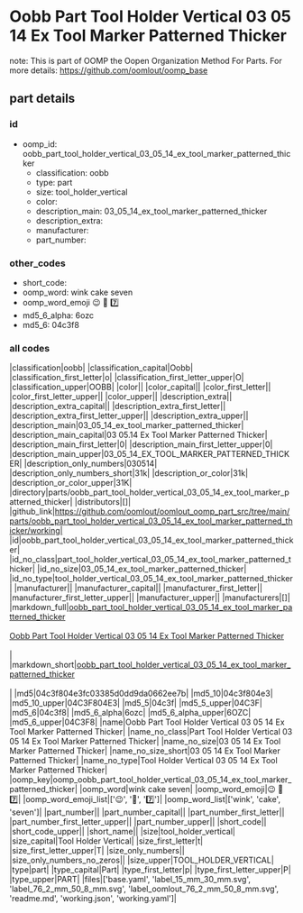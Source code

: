 # Oobb Part Tool Holder Vertical 03 05 14 Ex Tool Marker Patterned Thicker  

note: This is part of OOMP the Oopen Organization Method For Parts. For more details: https://github.com/oomlout/oomp_base

##  part details





### id
* oomp_id: oobb_part_tool_holder_vertical_03_05_14_ex_tool_marker_patterned_thicker
  * classification: oobb
  * type: part
  * size: tool_holder_vertical
  * color: 
  * description_main: 03_05_14_ex_tool_marker_patterned_thicker
  * description_extra: 
  * manufacturer: 
  * part_number: 

### other_codes
* short_code: 
* oomp_word: wink cake seven
* oomp_word_emoji :wink: :cake: :seven:
* md5_6_alpha: 6ozc
* md5_6: 04c3f8

### all codes 
|classification|oobb|
|classification_capital|Oobb|
|classification_first_letter|o|
|classification_first_letter_upper|O|
|classification_upper|OOBB|
|color||
|color_capital||
|color_first_letter||
|color_first_letter_upper||
|color_upper||
|description_extra||
|description_extra_capital||
|description_extra_first_letter||
|description_extra_first_letter_upper||
|description_extra_upper||
|description_main|03_05_14_ex_tool_marker_patterned_thicker|
|description_main_capital|03 05.14 Ex Tool Marker Patterned Thicker|
|description_main_first_letter|0|
|description_main_first_letter_upper|0|
|description_main_upper|03_05_14_EX_TOOL_MARKER_PATTERNED_THICKER|
|description_only_numbers|030514|
|description_only_numbers_short|31k|
|description_or_color|31k|
|description_or_color_upper|31K|
|directory|parts/oobb_part_tool_holder_vertical_03_05_14_ex_tool_marker_patterned_thicker|
|distributors|[]|
|github_link|https://github.com/oomlout/oomlout_oomp_part_src/tree/main/parts/oobb_part_tool_holder_vertical_03_05_14_ex_tool_marker_patterned_thicker/working|
|id|oobb_part_tool_holder_vertical_03_05_14_ex_tool_marker_patterned_thicker|
|id_no_class|part_tool_holder_vertical_03_05_14_ex_tool_marker_patterned_thicker|
|id_no_size|03_05_14_ex_tool_marker_patterned_thicker|
|id_no_type|tool_holder_vertical_03_05_14_ex_tool_marker_patterned_thicker|
|manufacturer||
|manufacturer_capital||
|manufacturer_first_letter||
|manufacturer_first_letter_upper||
|manufacturer_upper||
|manufacturers|[]|
|markdown_full|[oobb_part_tool_holder_vertical_03_05_14_ex_tool_marker_patterned_thicker](https://github.com/oomlout/oomlout_oomp_part_src/tree/main/parts/oobb_part_tool_holder_vertical_03_05_14_ex_tool_marker_patterned_thicker/working)<br>[](https://github.com/oomlout/oomlout_oomp_part_src/tree/main/parts/oobb_part_tool_holder_vertical_03_05_14_ex_tool_marker_patterned_thicker/working)<br>[Oobb Part Tool Holder Vertical 03 05 14 Ex Tool Marker Patterned Thicker](https://github.com/oomlout/oomlout_oomp_part_src/tree/main/parts/oobb_part_tool_holder_vertical_03_05_14_ex_tool_marker_patterned_thicker/working)<br><br>|
|markdown_short|[oobb_part_tool_holder_vertical_03_05_14_ex_tool_marker_patterned_thicker](https://github.com/oomlout/oomlout_oomp_part_src/tree/main/parts/oobb_part_tool_holder_vertical_03_05_14_ex_tool_marker_patterned_thicker/working)<br><br>|
|md5|04c3f804e3fc03385d0dd9da0662ee7b|
|md5_10|04c3f804e3|
|md5_10_upper|04C3F804E3|
|md5_5|04c3f|
|md5_5_upper|04C3F|
|md5_6|04c3f8|
|md5_6_alpha|6ozc|
|md5_6_alpha_upper|6OZC|
|md5_6_upper|04C3F8|
|name|Oobb Part Tool Holder Vertical 03 05 14 Ex Tool Marker Patterned Thicker|
|name_no_class|Part Tool Holder Vertical 03 05 14 Ex Tool Marker Patterned Thicker|
|name_no_size|03 05 14 Ex Tool Marker Patterned Thicker|
|name_no_size_short|03 05 14 Ex Tool Marker Patterned Thicker|
|name_no_type|Tool Holder Vertical 03 05 14 Ex Tool Marker Patterned Thicker|
|oomp_key|oomp_oobb_part_tool_holder_vertical_03_05_14_ex_tool_marker_patterned_thicker|
|oomp_word|wink cake seven|
|oomp_word_emoji|:wink: :cake: :seven:|
|oomp_word_emoji_list|[':wink:', ':cake:', ':seven:']|
|oomp_word_list|['wink', 'cake', 'seven']|
|part_number||
|part_number_capital||
|part_number_first_letter||
|part_number_first_letter_upper||
|part_number_upper||
|short_code||
|short_code_upper||
|short_name||
|size|tool_holder_vertical|
|size_capital|Tool Holder Vertical|
|size_first_letter|t|
|size_first_letter_upper|T|
|size_only_numbers||
|size_only_numbers_no_zeros||
|size_upper|TOOL_HOLDER_VERTICAL|
|type|part|
|type_capital|Part|
|type_first_letter|p|
|type_first_letter_upper|P|
|type_upper|PART|
|files|['base.yaml', 'label_15_mm_30_mm.svg', 'label_76_2_mm_50_8_mm.svg', 'label_oomlout_76_2_mm_50_8_mm.svg', 'readme.md', 'working.json', 'working.yaml']|
